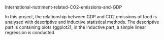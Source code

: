 International-nutriment-related-CO2-emissions-and-GDP
 
In this project, the relationship between GDP and CO2 emissions of food is analysed with descriptive and inductive statistical methods. 
The descriptive part is containing plots (ggplot2), in the inductive part, a simple linear regression is conducted.
